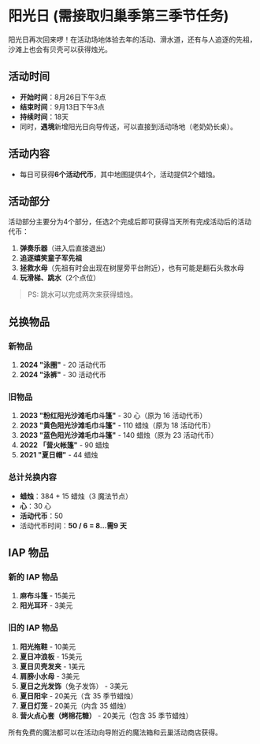 # 阳光日 (需接取归巢季第三季节任务)

阳光日再次回来啰！在活动场地体验去年的活动、滑水道，还有与人追逐的先祖，沙滩上也会有贝壳可以获得烛光。

## 活动时间
- **开始时间**：8月26日下午3点
- **结束时间**：9月13日下午3点
- **持续时间**：18天
- 同时，**遇境**新增阳光日向导传送，可以直接到活动场地（老奶奶长桌）。

## 活动内容
- 每日可获得**6个活动代币**，其中地图提供4个，活动提供2个蜡烛。

## 活动部分
活动部分主要分为4个部分，任选2个完成后即可获得当天所有完成活动后的活动代币：

1. **弹奏乐器**（进入后直接退出）
2. **追逐嬉笑童子军先祖**
3. **拯救水母**（先祖有时会出现在树屋旁平台附近），也有可能是翻石头救水母
4. **玩滑梯、跳水**（2个点位）

> PS: 跳水可以完成两次来获得蜡烛。

## 兑换物品

### 新物品
1. **2024 "泳圈"** - 20 活动代币
2. **2024 "泳裤"** - 30 活动代币

### 旧物品
1. **2023 "粉红阳光沙滩毛巾斗篷"** - 30 心（原为 16 活动代币）
2. **2023 "黄色阳光沙滩毛巾斗篷"** - 110 蜡烛（原为 18 活动代币）
3. **2023 "蓝色阳光沙滩毛巾斗篷"** - 140 蜡烛（原为 23 活动代币）
4. **2022 「营火帐篷"** - 90 蜡烛
5. **2021 "夏日帽"** - 44 蜡烛

### 总计兑换内容
- **蜡烛**：384 + 15 蜡烛（3 魔法节点）
- **心**：30 心
- **活动代币**：50
- 活动代币时间：**50 / 6 = 8...需9 天**

## IAP 物品

### 新的 IAP 物品
1. **麻布斗篷** - 15美元
2. **阳光耳环** - 3美元

### 旧的 IAP 物品
1. **阳光拖鞋** - 10美元
2. **夏日冲浪板** - 15美元
3. **夏日贝壳发夹** - 1美元
4. **肩膀小水母** - 3美元
5. **夏日之光发饰**（兔子发饰） - 3美元
6. **夏日阳伞** - 20美元（含 35 季节蜡烛）
7. **夏日灯笼** - 20美元（内含 35 蜡烛）
8. **营火点心套（烤棉花糖）** - 20美元（包含 35 季节蜡烛）

所有免费的魔法都可以在活动向导附近的魔法箱和云巢活动商店获得。
